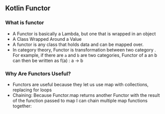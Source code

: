 ## Kotlin Functor
### What is functor
 - A Functor is basically a Lambda, but one that is wrapped in an object
 - A Class Wrapped Around a Value
 - A functor is any class that holds data and can be mapped over.
 - In category theory,  Functor is transformation between two category . For example, if there are `a` and `b` are two categories, Functor of a an b can then be written as f(a) : a -> b

### Why Are Functors Useful?
 - Functors are useful because they let us use map with collections, replacing for loops
 - Chaining: Because Functor.map returns another Functor with the result of the function passed to map I can chain multiple map functions together:
